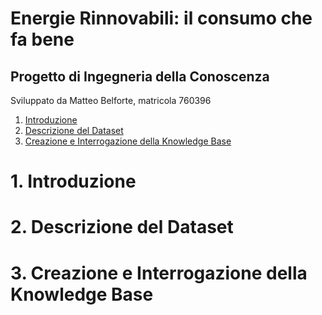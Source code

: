 # Energie Rinnovabili: il consumo che fa bene

## Progetto di Ingegneria della Conoscenza

Sviluppato da Matteo Belforte, matricola 760396

1. [Introduzione](#1-Introduzione)
2. [Descrizione del Dataset](#2-Descrizione_del_Dataset)
3. [Creazione e Interrogazione della Knowledge Base](#3-Creazione_e_Interrogazione_della_Knowledge_Base)


# **1. Introduzione**

# **2. Descrizione del Dataset**

# **3. Creazione e Interrogazione della Knowledge Base**
